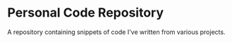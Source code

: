 # Personal Code Repository
A repository containing snippets of code I've written from various projects.
